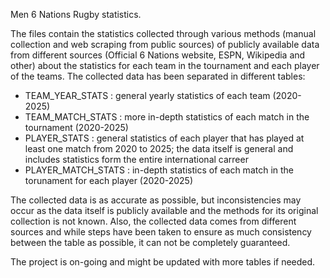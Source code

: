 Men 6 Nations Rugby statistics.

The files contain the statistics collected through various methods (manual collection and web scraping from public sources) of publicly available data from different sources (Official 6 Nations website, ESPN, Wikipedia and other) about the statistics for each team in the tournament and each player of the teams.
The collected data has been separated in different tables:
- TEAM_YEAR_STATS : general yearly statistics of each team (2020-2025)
- TEAM_MATCH_STATS : more in-depth statistics of each match in the tournament (2020-2025)
- PLAYER_STATS : general statistics of each player that has played at least one match from 2020 to 2025; the data itself is general and includes statistics form the entire international carreer
- PLAYER_MATCH_STATS : in-depth statistics of each match in the torunament for each player (2020-2025)

The collected data is as accurate as possible, but inconsistencies may occur as the data itself is publicly available and the methods for its original collection is not known. Also, the collected data comes from different sources and while steps have been taken to ensure as much consistency between the table as possible, it can not be completely guaranteed.

The project is on-going and might be updated with more tables if needed.
